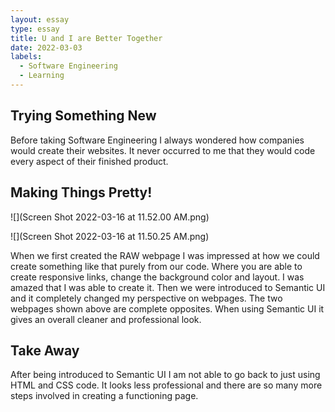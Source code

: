 ```yaml
---
layout: essay
type: essay
title: U and I are Better Together
date: 2022-03-03
labels:
  - Software Engineering
  - Learning
---
```

  
## Trying Something New
Before taking Software Engineering I always wondered how companies would create their websites. It never occurred to me that they would code every aspect of their finished product. 

## Making Things Pretty!

![](Screen Shot 2022-03-16 at 11.52.00 AM.png)

![](Screen Shot 2022-03-16 at 11.50.25 AM.png)

When we first created the RAW webpage I was impressed at how we could create something like that purely from our code. Where you are able to create responsive links, change the background color and layout. I was amazed that I was able to create it. Then we were introduced to Semantic UI and it completely changed my perspective on webpages. The two webpages shown above are complete opposites. When using Semantic UI it gives an overall cleaner and professional look. 

## Take Away
After being introduced to Semantic UI I am not able to go back to just using HTML and CSS code. It looks less professional and there are so many more steps involved in creating a functioning page. 